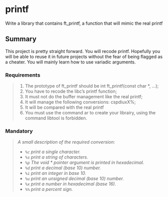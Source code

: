 # printf
Write a library that contains ft_printf, a function
that will mimic the real printf

## Summary 

This project is pretty straight forward. You will recode printf. Hopefully you
will be able to reuse it in future projects without the fear of being flagged as a cheater.
You will mainly learn how to use variadic arguments.

### Requirements

> 1. The prototype of ft_printf should be int ft_printf(const char *, ...);
> 2. You have to recode the libc’s printf function;
> 3. It must not do the buffer management like the real printf;
> 4. It will manage the following conversions: cspdiuxX%;
> 5. It will be compared with the real printf
> 6. You must use the command ar to create your librairy, using the command libtool is forbidden.

### Mandatory

> <i>A small description of the required conversion:
>
> - `%c` print a single character.
> - `%s` print a string of characters.
> - `%p` The void * pointer argument is printed in hexadecimal.
> - `%d` print a decimal (base 10) number.
> - `%i` print an integer in base 10.
> - `%u` print an unsigned decimal (base 10) number.
> - `%x` print a number in hexadecimal (base 16).
> - `%%` print a percent sign.</i>